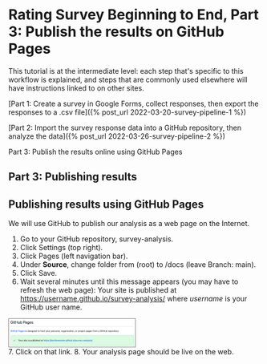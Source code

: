 # Rating Survey Beginning to End, Part 3: Publish the results on GitHub Pages

This tutorial is at the intermediate level: each step that's specific to this workflow is explained, and steps that are commonly used elsewhere will have instructions linked to on other sites.

[Part 1: Create a survey in Google Forms, collect responses, then export the responses to a .csv file]({% post_url 2022-03-20-survey-pipeline-1 %})

[Part 2: Import the survey response data into a GitHub repository, then analyze the data]({% post_url 2022-03-26-survey-pipeline-2 %})

Part 3: Publish the results online using GitHub Pages

## Part 3: Publishing results

## Publishing results using GitHub Pages
We will use GitHub to publish our analysis as a web page on the Internet.
1. Go to your GitHub repository, survey-analysis.
2. Click Settings (top right).
3. Click Pages (left navigation bar).
4. Under **Source**, change folder from (root) to /docs (leave Branch: main).
5. Click Save.
6. Wait several minutes until this message appears (you may have to refresh the web page): Your site is published at https://username.github.io/survey-analysis/ where _username_ is your GitHub user name.

<img src="/images/github-pages-published.png" style="border: 1px solid gray; width: 50%; display:block;">
7. Click on that link.
8. Your analysis page should be live on the web.
